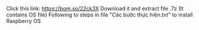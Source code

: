 Click this link: https://bom.so/22ck3X
Download it and extract file .7z (It contains OS file)
Following to steps in file "Các bước thực hiện.txt" to install Raspberry OS
